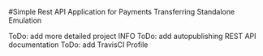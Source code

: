#Simple Rest API Application for Payments Transferring Standalone Emulation

ToDo: add more detailed project INFO
ToDo: add autopublishing REST API documentation
ToDo: add TravisCI Profile